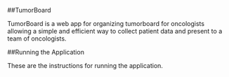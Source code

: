 ##TumorBoard

TumorBoard is a web app for organizing tumorboard for oncologists allowing a simple and efficient way to collect patient data and present to a team of oncologists.

##Running the Application

These are the instructions for running the application.